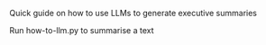 Quick guide on how to use LLMs to generate executive summaries

Run how-to-llm.py to summarise a text